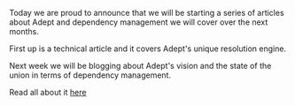 Today we are proud to announce that we will be starting a series of articles about Adept and dependency management we will cover over the next months.


First up is a technical article and it covers Adept's unique resolution engine.


Next week we will be blogging about Adept's vision and the state of the union in terms of dependency management. 


Read all about it <a href="/blog/2014/02/17/resolution-engine-0">here</a>
